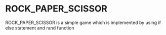 # ROCK_PAPER_SCISSOR
ROCK_PAPER_SCISSOR is a simple game which is implemented by using if else statement and rand function 
